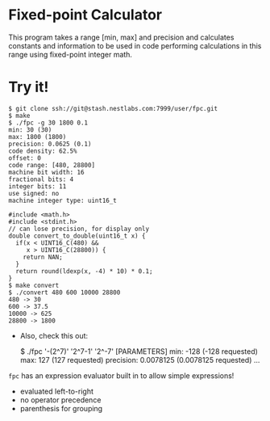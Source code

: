 # Fixed-point Calculator

This program takes a range [min, max] and precision and calculates constants and information to be used in code performing calculations in this range using fixed-point integer math.

# Try it!

    $ git clone ssh://git@stash.nestlabs.com:7999/user/fpc.git
    $ make
    $ ./fpc -g 30 1800 0.1
    min: 30 (30)
    max: 1800 (1800)
    precision: 0.0625 (0.1)
    code density: 62.5%
    offset: 0
    code range: [480, 28800]
    machine bit width: 16
    fractional bits: 4
    integer bits: 11
    use signed: no
    machine integer type: uint16_t
    
    #include <math.h>
    #include <stdint.h>
    // can lose precision, for display only
    double convert_to_double(uint16_t x) {
      if(x < UINT16_C(480) &&
         x > UINT16_C(28800)) {
        return NAN;
      }
      return round(ldexp(x, -4) * 10) * 0.1;
    }
    $ make convert
    $ ./convert 480 600 10000 28800
    480 -> 30
    600 -> 37.5
    10000 -> 625
    28800 -> 1800

-   Also, check this out:

    $ ./fpc '-(2^7)' '2^7-1' '2^-7'
    [PARAMETERS]
      min: -128 (-128 requested)
      max: 127 (127 requested)
      precision: 0.0078125 (0.0078125 requested)
    ...

`fpc` has an expression evaluator built in to allow simple expressions!

-   evaluated left-to-right
-   no operator precedence
-   parenthesis for grouping
